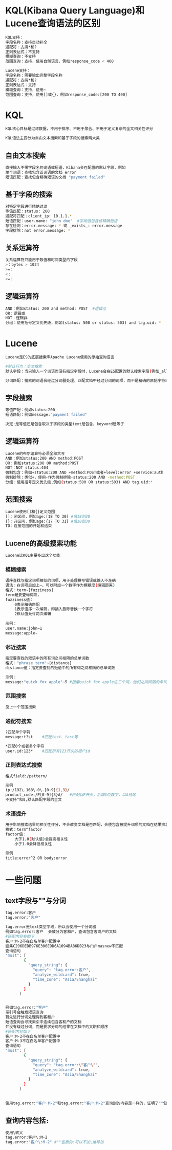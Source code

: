 # KQL(Kibana Query Language)和Lucene查询语法的区别

```bash
KQL支持：
字段名称：支持自动补全
通配符：支持*和?
正则表达式：不支持
模糊查询：不支持
范围查询：支持，使用自然语言，例如response_code < 400
```

```bash
Lucene支持：
字段名称：需要输出完整字段名称
通配符：支持*和?
正则表达式：支持
模糊查询：支持，使用~
范围查询：支持，使用[]或{}，例如response_code:[200 TO 400]
```

# KQL

```bash
KQL核心目标是过滤数据，不用于排序、不用于聚合、不用于定义复杂的全文相关性评分

KQL语法主要分为自由文本搜索和基于字段的搜索两大类
```

## 自由文本搜索

```bash
直接输入不带字段名的词语或短语，Kibana会在配置的默认字段，例如
单个词语：查找包含该词语的文档	error
短语匹配：查找包含精确短语的文档 "payment failed"
```

## 基于字段的搜索

```bash
对特定字段进行精确过滤
等值匹配：status: 200
通配符匹配：client_ip: 10.1.1.*
短语匹配：user.name: "john doe"	#字段值包含该精确短语
存在检测：error.message: * 或 _exists_: error.message
字段排除：not error.message: *
```

## 关系运算符

```bash
关系运算符只能用于数值和时间类型的字段
>：bytes > 1024
>=：
<：
<=：
```

## 逻辑运算符

```bash
AND：例如status: 200 and method: POST  #逻辑与
OR：逻辑或
NOT：逻辑非
分组：使用括号定义优先级，例如(status: 500 or status: 503) and tag.uid: *
```



# Lucene

```bash
Lucene是ES的底层搜索库Apache Lucene使用的原始查询语言

#默认行为：全文搜索
默认字段：当只输入一个词语而没有指定字段时，Lucene会在ES配置的默认搜索字段(例如_all或message字段)进行全文搜索

分词匹配：搜索的词语会经过分词器处理，匹配文档中经过分词的词项，而不是精确的原始字符串
```

## 字段搜索

```bash
等值匹配：例如status:200
短语匹配：例如message:"payment failed"

决定:是等值还是包含取决于字段的类型text是包含，keyword是等于
```

## 逻辑运算符

```bash
Lucene的布尔运算符必须全部大写
AND：例如status:200 AND method:POST
OR：例如status:200 OR method:POST
NOT：NOT status:404
强制包含：例如+status:200 AND +method:POST或者+level:error +service:auth
强制排除：类似+，使用-作为强制排除-status:200 AND -method:POST
分组：使用括号定义优先级,例如(status:500 OR status:503) AND tag.uid:*
```

## 范围搜索

```bash
Lucene使用[]和{}定义范围
[]：闭区间，例如age:[18 TO 30] #值18到30
{}：开区间，例如age:{17 TO 31} #值18到30
TO：连接范围的开始和结束
```

## Lucene的高级搜索功能

```bash
Lucene比KQL主要多出这个功能
```

### 模糊搜索

```bash
语序查找与指定词项相似的词项，用于处理拼写错误或输入不准确
语法：在词项后加上~，可以附加一个数字作为模糊度(编辑距离)
格式：term~[fuzziness]
term是要查询词项，
fuzziness值：
	0表示精确匹配
	1表示语序一次编辑，即插入删除替换一个字符
	2默认值允许两次编辑
	
示例：
user.name:john~1
message:apple~
```

### 邻近搜索

```bash
指定要查找的短语中的所有词之间相隔的总单词数
格式："phrase term"~[distance]
distance值：指定要查找的短语中的所有词之间相隔的总单词数

示例：
message:"quick fox apple"~5	#搜索quick fox apple这三个词，他们之间间隔的单词加起来不超过5，对于匹配到的文档里这三个单词的顺序可能会不一样
```

### 范围搜索

```bash
见上一个范围搜索
```

### 通配符搜索

```bash
?匹配单个字符
message:t?st	#匹配test、tast等

*匹配0个或者多个字符
user.id:123*	#匹配所有123开头的用户id
```

### 正则表达式搜索

```bash
格式field:/pattern/

示例
ip:/192\.168\.0\.[0-9]{1,3}/
product_code:/P[0-9]{3}A/	#匹配以P开头，后跟3位数字，以A结尾
不支持^和$,默认匹配字段的全文
```

### 术语提升

```bash
用于影响搜索结果的相关性评分，不会改变文档是否匹配，会使包含被提升词项的文档在结果排名中更靠前
格式：term^factor
factor值：
	大于1.0(默认值)会提高相关性
	小于1.0会降低相关性

示例
title:error^2 OR body:error
```



# 一些问题

## text字段与""与分词

```bash
tag.error:客户
tag.error:"客户"

tag.error是text类型字段，所以会使用一个分词器
例如tag.error:客户	会被分为客和户，查询包含客或户的文档
#匹配内容有如下
客户:M-2不在白名单客户配置中
剧集C296DEDB976E306E9D6A1094BA86DB23与门户masnew不匹配
查询语句
"must": [
        {
          "query_string": {
            "query": "tag.error:客户",
            "analyze_wildcard": true,
            "time_zone": "Asia/Shanghai"
          }
        }
      ]


例如tag.error:"客户"
带引号会触发短语查询
首先进行分词处理得到客和户
短语查询会寻找索引中连续包含客和户的文档
并没有绕过分词，而是要求分词的结果在文档中的文职和顺序
#匹配内容如下
客户:M-2不在白名单客户配置中
客户:M-3不在白名单客户配置中
查询语句
"must": [
        {
          "query_string": {
            "query": "tag.error:\"客户\"",
            "analyze_wildcard": true,
            "time_zone": "Asia/Shanghai"
          }
        }
      ]
      
      
使用tag.error:"客户 M-2"和tag.error:"客户:M-2"查询到的内容是一样的，证明了""包裹依旧会被分词
```

## 查询内容包括`:`

```bash
使用\转义
tag.error:客户\:M-2
tag.error:"客户\:M-2"	#""包裹的:可以不加\推荐加
```

